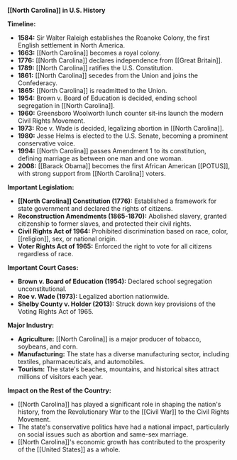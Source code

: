 **[[North Carolina]] in U.S. History**

**Timeline:**

* **1584:** Sir Walter Raleigh establishes the Roanoke Colony, the first English settlement in North America.
* **1663:** [[North Carolina]] becomes a royal colony.
* **1776:** [[North Carolina]] declares independence from [[Great Britain]].
* **1789:** [[North Carolina]] ratifies the U.S. Constitution.
* **1861:** [[North Carolina]] secedes from the Union and joins the Confederacy.
* **1865:** [[North Carolina]] is readmitted to the Union.
* **1954:** Brown v. Board of Education is decided, ending school segregation in [[North Carolina]].
* **1960:** Greensboro Woolworth lunch counter sit-ins launch the modern Civil Rights Movement.
* **1973:** Roe v. Wade is decided, legalizing abortion in [[North Carolina]].
* **1980:** Jesse Helms is elected to the U.S. Senate, becoming a prominent conservative voice.
* **1994:** [[North Carolina]] passes Amendment 1 to its constitution, defining marriage as between one man and one woman.
* **2008:** [[Barack Obama]] becomes the first African American [[POTUS]], with strong support from [[North Carolina]] voters.

**Important Legislation:**

* **[[North Carolina]] Constitution (1776):** Established a framework for state government and declared the rights of citizens.
* **Reconstruction Amendments (1865-1870):** Abolished slavery, granted citizenship to former slaves, and protected their civil rights.
* **Civil Rights Act of 1964:** Prohibited discrimination based on race, color, [[religion]], sex, or national origin.
* **Voter Rights Act of 1965:** Enforced the right to vote for all citizens regardless of race.

**Important Court Cases:**

* **Brown v. Board of Education (1954):** Declared school segregation unconstitutional.
* **Roe v. Wade (1973):** Legalized abortion nationwide.
* **Shelby County v. Holder (2013):** Struck down key provisions of the Voting Rights Act of 1965.

**Major Industry:**

* **Agriculture:** [[North Carolina]] is a major producer of tobacco, soybeans, and corn.
* **Manufacturing:** The state has a diverse manufacturing sector, including textiles, pharmaceuticals, and automobiles.
* **Tourism:** The state's beaches, mountains, and historical sites attract millions of visitors each year.

**Impact on the Rest of the Country:**

* [[North Carolina]] has played a significant role in shaping the nation's history, from the Revolutionary War to the [[Civil War]] to the Civil Rights Movement.
* The state's conservative politics have had a national impact, particularly on social issues such as abortion and same-sex marriage.
* [[North Carolina]]'s economic growth has contributed to the prosperity of the [[United States]] as a whole.